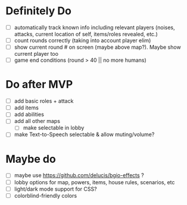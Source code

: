 # Definitely Do
- [ ] automatically track known info including relevant players (noises, attacks, current location of self, items/roles revealed, etc.)
- [ ] count rounds correctly (taking into account player elim)
- [ ] show current round # on screen (maybe above map?). Maybe show current player too
- [ ] game end conditions (round > 40 || no more humans)

# Do after MVP
- [ ] add basic roles + attack
- [ ] add items
- [ ] add abilities
- [ ] add all other maps
  - [ ] make selectable in lobby
- [ ] make Text-to-Speech selectable & allow muting/volume?

# Maybe do
- [ ] maybe use https://github.com/delucis/bgio-effects ?
- [ ] lobby options for map, powers, items, house rules, scenarios, etc
- [ ] light/dark mode support for CSS?
- [ ] colorblind-friendly colors
